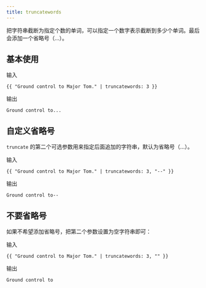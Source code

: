 ```yaml
---
title: truncatewords
---
```


把字符串截断为指定个数的单词，可以指定一个数字表示截断到多少个单词。最后会添加一个省略号（...）。

## 基本使用

输入
```liquid
{{ "Ground control to Major Tom." | truncatewords: 3 }}
```

输出
```text
Ground control to...
```

## 自定义省略号

`truncate` 的第二个可选参数用来指定后面追加的字符串，默认为省略号（...）。

输入
```liquid
{{ "Ground control to Major Tom." | truncatewords: 3, "--" }}
```

输出
```text
Ground control to--
```

## 不要省略号

如果不希望添加省略号，把第二个参数设置为空字符串即可：

输入
```liquid
{{ "Ground control to Major Tom." | truncatewords: 3, "" }}
```

输出
```text
Ground control to
```
